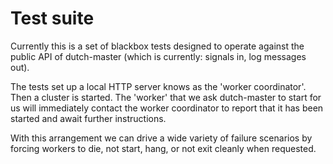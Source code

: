 # Test suite

Currently this is a set of blackbox tests designed to operate against the public
API of dutch-master (which is currently: signals in, log messages out).

The tests set up a local HTTP server knows as the 'worker coordinator'. Then a
cluster is started. The 'worker' that we ask dutch-master to start for us will
immediately contact the worker coordinator to report that it has been started
and await further instructions.

With this arrangement we can drive a wide variety of failure scenarios by forcing
workers to die, not start, hang, or not exit cleanly when requested.
